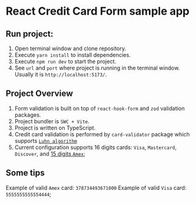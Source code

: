 # React Credit Card Form sample app
## Run project:
1. Open terminal window and clone repository.
2. Execute `yarn install` to install dependencies.
3. Execute `npm run dev` to start the project.
4. See `url` and `port` where project is running in the terminal window. Usually it is `http://localhost:5173/`.

## Project Overview
1. Form validation is built on top of `react-hook-form` and `zod` validation packages.
2. Project bundler is `SWC + Vite`.
3. Project is written on TypeScript.
4. Credit card validation is performed by `card-validator` package which supports [`Luhn algorithm`](https://en.wikipedia.org/wiki/Luhn_algorithm)
5. Current configuration supports 16 digits cards: `Visa`, `Mastercard`, `Discover`, and [15 digits `Amex`](https://moneytips.com/credit/credit-cards/basics/anatomy-of-a-credit-card/#:~:text=Visa%20cards%20begin%20with%20a,6%20and%20%20have%2016%20%20digits);

## Some tips
Example of valid `Amex` card: `378734493671000`
Example of valid `Visa` card: `5555555555554444`;

